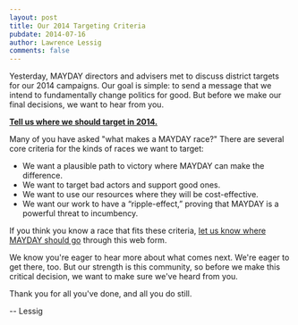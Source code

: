 ```yaml
---
layout: post
title: Our 2014 Targeting Criteria
pubdate: 2014-07-16
author: Lawrence Lessig
comments: false
---
```


Yesterday, MAYDAY directors and advisers met to discuss district targets for our 2014 campaigns. Our goal is simple: to send a message that we intend to fundamentally change politics for good. But before we make our final decisions, we want to hear from you.

**[Tell us where we should target in 2014.](/suggest-a-candidate)**

Many of you have asked "what makes a MAYDAY race?" There are several core criteria for the kinds of races we want to target:

* We want a plausible path to victory where MAYDAY can make the difference.
* We want to target bad actors and support good ones.
* We want to use our resources where they will be cost-effective.
* We want our work to have a “ripple-effect,” proving that MAYDAY is a powerful threat to incumbency.

If you think you know a race that fits these criteria, [let us know where MAYDAY should go](/suggest-a-candidate) through this web form.

We know you're eager to hear more about what comes next. We're eager to get there, too. But our strength is this community, so before we make this critical decision, we want to make sure we've heard from you.

Thank you for all you've done, and all you do still.

-- Lessig


